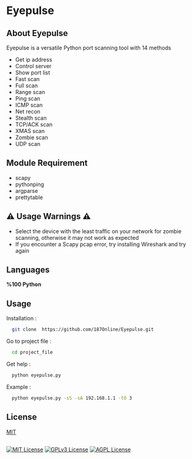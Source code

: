#                                  Eyepulse 

## About Eyepulse  
Eyepulse is a versatile Python port scanning tool with 14 methods
* Get ip address
* Control server 
* Show port list 
* Fast scan
* Full scan
* Range scan
* Ping scan
* ICMP scan
* Net recon
* Stealth scan
* TCP/ACK scan
* XMAS scan
* Zombie scan
* UDP scan


## Module Requirement
* scapy 
* pythonping  
* argparse 
* prettytable 

## ⚠️ Usage Warnings ⚠️
* Select the device with the least traffic on your network for zombie scanning, otherwise it may  not work as expected
* If you encounter a Scapy pcap error, try installing Wireshark and try again

## Languages

**%100 Python**

## Usage

Installation :

```bash
  git clone  https://github.com/187Online/Eyepulse.git

```

Go to project file :

```bash
  cd project_file
```

Get help :

```bash
  python eyepulse.py 
```

Example :

```bash
  python eyepulse.py -sS -sA 192.168.1.1 -tO 3
```
## License

[MIT](https://choosealicense.com/licenses/mit/)

## 

[![MIT License](https://img.shields.io/badge/License-MIT-green.svg)](https://choosealicense.com/licenses/mit/)
[![GPLv3 License](https://img.shields.io/badge/License-GPL%20v3-yellow.svg)](https://opensource.org/licenses/)
[![AGPL License](https://img.shields.io/badge/license-AGPL-blue.svg)](http://www.gnu.org/licenses/agpl-3.0)
